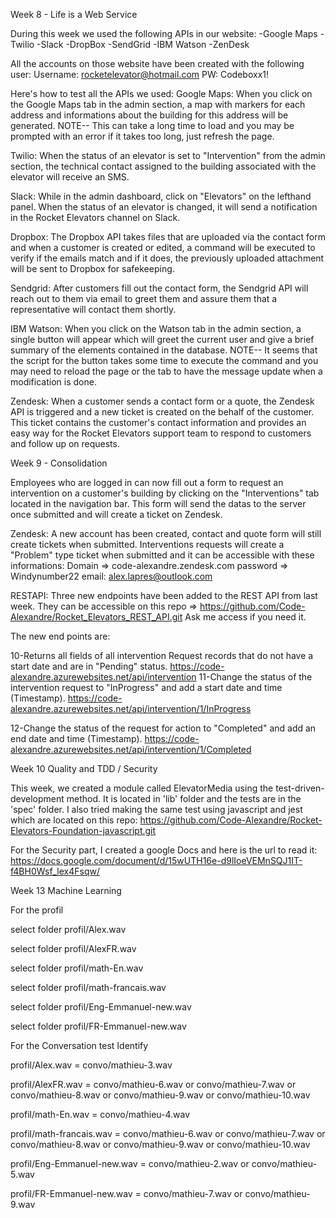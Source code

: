 Week 8 - Life is a Web Service

During this week we used the following APIs in our website: -Google Maps -Twilio -Slack -DropBox -SendGrid -IBM Watson -ZenDesk

All the accounts on those website have been created with the following user: Username: rocketelevator@hotmail.com PW: Codeboxx1!

Here's how to test all the APIs we used: Google Maps: When you click on the Google Maps tab in the admin section, a map with markers for each address and informations about the building for this address will be generated. NOTE-- This can take a long time to load and you may be prompted with an error if it takes too long, just refresh the page.

Twilio: When the status of an elevator is set to "Intervention" from the admin section, the technical contact assigned to the building associated with the elevator will receive an SMS.

Slack: While in the admin dashboard, click on "Elevators" on the lefthand panel. When the status of an elevator is changed, it will send a notification in the Rocket Elevators channel on Slack.

Dropbox: The Dropbox API takes files that are uploaded via the contact form and when a customer is created or edited, a command will be executed to verify if the emails match and if it does, the previously uploaded attachment will be sent to Dropbox for safekeeping.

Sendgrid: After customers fill out the contact form, the Sendgrid API will reach out to them via email to greet them and assure them that a representative will contact them shortly.

IBM Watson: When you click on the Watson tab in the admin section, a single button will appear which will greet the current user and give a brief summary of the elements contained in the database. NOTE-- It seems that the script for the button takes some time to execute the command and you may need to reload the page or the tab to have the message update when a modification is done.

Zendesk: When a customer sends a contact form or a quote, the Zendesk API is triggered and a new ticket is created on the behalf of the customer. This ticket contains the customer's contact information and provides an easy way for the Rocket Elevators support team to respond to customers and follow up on requests.

Week 9 - Consolidation

Employees who are logged in can now fill out a form to request an intervention on a customer's building by clicking on the "Interventions" tab located in the navigation bar. This form will send the datas to the server once submitted and will create a ticket on Zendesk.

Zendesk: A new account has been created, contact and quote form will still create tickets when submitted. Interventions requests will create a "Problem" type ticket when submitted and it can be accessible with these informations: Domain => code-alexandre.zendesk.com password => Windynumber22 email: alex.lapres@outlook.com

RESTAPI: Three new endpoints have been added to the REST API from last week. They can be accessible on this repo => 
https://github.com/Code-Alexandre/Rocket_Elevators_REST_API.git Ask me access if you need it.


The new end points are:

10-Returns all fields of all intervention Request records that do not have a start date and are in "Pending" status.
https://code-alexandre.azurewebsites.net/api/intervention
11-Change the status of the intervention request to "InProgress" and add a start date and time (Timestamp). 
https://code-alexandre.azurewebsites.net/api/intervention/1/InProgress

12-Change the status of the request for action to "Completed" and add an end date and time (Timestamp). 
https://code-alexandre.azurewebsites.net/api/intervention/1/Completed

Week 10 Quality and TDD / Security

This week, we created a module called ElevatorMedia using the test-driven-development method. It is located in 'lib' folder and the tests are in the 'spec' folder. I also tried making the same test using javascript and jest which are located on this repo: https://github.com/Code-Alexandre/Rocket-Elevators-Foundation-javascript.git

For the Security part, I created a google Docs and here is the url to read it: https://docs.google.com/document/d/15wUTH16e-d9lIoeVEMnSQJ1IT-f4BH0Wsf_lex4Fsqw/

Week 13 Machine Learning


For the profil 


select folder profil/Alex.wav

select folder profil/AlexFR.wav

select folder profil/math-En.wav

select folder profil/math-francais.wav

select folder profil/Eng-Emmanuel-new.wav

select folder profil/FR-Emmanuel-new.wav

For the Conversation test Identify


profil/Alex.wav = convo/mathieu-3.wav

profil/AlexFR.wav = convo/mathieu-6.wav or convo/mathieu-7.wav or convo/mathieu-8.wav or convo/mathieu-9.wav or convo/mathieu-10.wav

profil/math-En.wav = convo/mathieu-4.wav

profil/math-francais.wav = convo/mathieu-6.wav or convo/mathieu-7.wav or convo/mathieu-8.wav or convo/mathieu-9.wav or convo/mathieu-10.wav

profil/Eng-Emmanuel-new.wav = convo/mathieu-2.wav or convo/mathieu-5.wav

profil/FR-Emmanuel-new.wav = convo/mathieu-7.wav or convo/mathieu-9.wav
